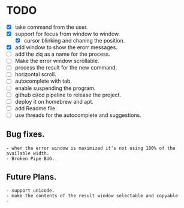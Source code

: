 # TODO
- [x] take command from the user.
 - [x] support for focus from window to window.
     - [x] cursor blinking and chaning the position.
 - [x] add window to show the erorr messages.
 - [ ] add the ziq as a name for the process.
 - [ ] Make the error window scrollable.
 - [ ] process the result for the new command.
- [ ] horizontal scroll.
- [ ] autocomplete with tab.
- [ ] enable suspending the program.
- [ ] github ci/cd pipeline to release the project.
- [ ] deploy it on homebrew and apt.
- [ ] add Readme file.
- [ ] use threads for the autocomplete and suggestions.
## Bug fixes.
    - when the error window is maximized it's not using 100% of the available width.
    - Broken Pipe BUG.
## Future Plans.
    - support unicode.
    - make the contents of the result window selectable and copyable
    -  
